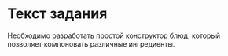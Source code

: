 # Текст задания

Необходимо разработать простой конструктор блюд, который позволяет компоновать различные ингредиенты.
